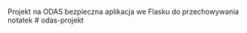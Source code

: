 Projekt na ODAS bezpieczna aplikacja we Flasku do przechowywania notatek
#   o d a s - p r o j e k t  
 